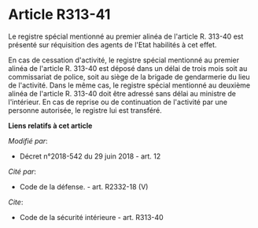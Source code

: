 # Article R313-41

Le registre spécial mentionné au premier alinéa de l'article R. 313-40 est présenté sur réquisition des agents de l'Etat
habilités à cet effet. 

En cas de cessation d'activité, le registre spécial mentionné au premier alinéa de l'article R. 313-40 est déposé dans un
délai de trois mois soit au commissariat de police, soit au siège de la brigade de gendarmerie du lieu de l'activité. Dans le
même cas, le registre spécial mentionné au deuxième alinéa de l'article R. 313-40 doit être adressé sans délai au ministre de
l'intérieur. En cas de reprise ou de continuation de l'activité par une personne autorisée, le registre lui est transféré.

**Liens relatifs à cet article**

_Modifié par_:

  - Décret n°2018-542 du 29 juin 2018 - art. 12

_Cité par_:

  - Code de la défense. - art. R2332-18 (V)

_Cite_:

  - Code de la sécurité intérieure - art. R313-40

